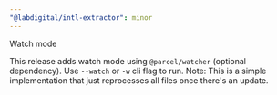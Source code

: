 ```yaml
---
"@labdigital/intl-extractor": minor
---
```


Watch mode

This release adds watch mode using `@parcel/watcher` (optional dependency). Use `--watch` or `-w` cli flag to run.
Note: This is a simple implementation that just reprocesses all files once there's an update.
